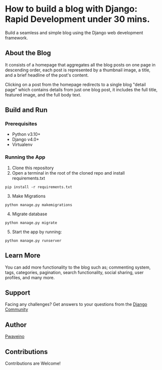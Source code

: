 # How to build a blog with Django: Rapid Development under 30 mins.
Build a seamless and simple blog using the Django web development framework.


## About the Blog
It consists of a homepage that aggregates all the blog posts on one page in descending order, each post is represented by a thumbnail image, a title, and a brief headline of the post's content. 

Clicking on a post from the homepage redirects to a single blog "detail page" which contains details from just one blog post, it includes the full title, featured image, and the full body text.

## Build and Run

### Prerequisites
- Python v3.10+
- Django v4.0+
- Virtualenv


### Running the App
1. Clone this repository
2. Open a terminal in the root of the cloned repo and install requirements.txt

```
pip install -r requirements.txt

```
3. Make Migrations

```
python manage.py makemigrations

```
4. Migrate database

```
python manage.py migrate

```
5. Start the app by running:

```
python manage.py runserver

```

## Learn More
You can add more functionality to the blog such as; commenting system, tags, categories, pagination, search functionality, social sharing, user profiles, and many more.

## Support
Facing any challenges? Get answers to your questions from the [Django Community](https://www.djangoproject.com/community/)

## Author
[Pwaveino](https://github.com/Veino)

## Contributions
Contributions are Welcome!
